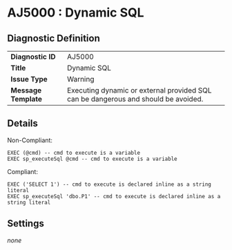 # AJ5000 : Dynamic SQL

## Diagnostic Definition

<table>
  <tr>
    <td class="header"><b>Diagnostic ID</b></td>
    <td>AJ5000</td>
  </tr>
  <tr>
    <td class="header"><b>Title</b></td>
    <td>Dynamic SQL</td>
  </tr>
  <tr>
    <td class="header"><b>Issue Type</b></td>
    <td>Warning</td>
  </tr>
  <tr>
    <td class="header"><b>Message Template</b></td>
    <td>Executing dynamic or external provided SQL can be dangerous and should be avoided.</td>
  </tr>
  
</table>

## Details

Non-Compliant:

```tsql
EXEC (@cmd) -- cmd to execute is a variable
EXEC sp_executeSql @cmd -- cmd to execute is a variable
```

Compliant:

```tsql
EXEC ('SELECT 1') -- cmd to execute is declared inline as a string literal
EXEC sp_executeSql 'dbo.P1' -- cmd to execute is declared inline as a string literal
```


## Settings

*none*

